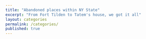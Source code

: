 ```yaml
---
title: "Abandoned places within NY State"
excerpt: "From Fort Tilden to Tatem's house, we got it all"
layout: categories
permalink: /categories/
published: true
---
```


<title>Abandoned places within NY State<title>
